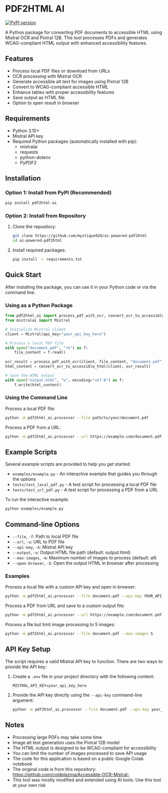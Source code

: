 # PDF2HTML AI

[![PyPI version](https://badge.fury.io/py/pdf2html-ai.svg)](https://badge.fury.io/py/pdf2html-ai)

A Python package for converting PDF documents to accessible HTML using Mistral OCR and Pixtral 12B. This tool processes PDFs and generates WCAG-compliant HTML output with enhanced accessibility features.

## Features

- Process local PDF files or download from URLs
- OCR processing with Mistral OCR
- Generate accessible alt text for images using Pixtral 12B
- Convert to WCAG-compliant accessible HTML
- Enhance tables with proper accessibility features
- Save output as HTML file
- Option to open result in browser

## Requirements

- Python 3.10+
- Mistral API key
- Required Python packages (automatically installed with pip):
  - mistralai
  - requests
  - python-dotenv
  - PyPDF2

## Installation

### Option 1: Install from PyPI (Recommended)

```bash
pip install pdf2html-ai
```

### Option 2: Install from Repository

1. Clone the repository:
   ```bash
   git clone https://github.com/mystique920/ai-powered-pdf2html
   cd ai-powered-pdf2html
   ```

2. Install required packages:
   ```bash
   pip install -r requirements.txt
   ```

## Quick Start

After installing the package, you can use it in your Python code or via the command line.

### Using as a Python Package

```python
from pdf2html_ai import process_pdf_with_ocr, convert_ocr_to_accessible_html
from mistralai import Mistral

# Initialize Mistral client
client = Mistral(api_key="your_api_key_here")

# Process a local PDF file
with open("document.pdf", "rb") as f:
    file_content = f.read()
    
ocr_result = process_pdf_with_ocr(client, file_content, "document.pdf")
html_content = convert_ocr_to_accessible_html(client, ocr_result)

# Save the HTML output
with open("output.html", "w", encoding="utf-8") as f:
    f.write(html_content)
```

### Using the Command Line

Process a local PDF file:
```bash
python -m pdf2html_ai.processor --file path/to/your/document.pdf
```

Process a PDF from a URL:
```bash
python -m pdf2html_ai.processor --url https://example.com/document.pdf
```

## Example Scripts

Several example scripts are provided to help you get started:

- `examples/example.py` - An interactive example that guides you through the options
- `tests/test_local_pdf.py` - A test script for processing a local PDF file
- `tests/test_url_pdf.py` - A test script for processing a PDF from a URL

To run the interactive example:
```bash
python examples/example.py
```

## Command-line Options

- `--file`, `-f`: Path to local PDF file
- `--url`, `-u`: URL to PDF file
- `--api-key`, `-k`: Mistral API key
- `--output`, `-o`: Output HTML file path (default: output.html)
- `--max-images`, `-m`: Maximum number of images to process (default: all)
- `--open-browser`, `-b`: Open the output HTML in browser after processing

### Examples

Process a local file with a custom API key and open in browser:
```bash
python -m pdf2html_ai.processor --file document.pdf --api-key YOUR_API_KEY --open-browser
```

Process a PDF from URL and save to a custom output file:
```bash
python -m pdf2html_ai.processor --url https://example.com/document.pdf --output result.html
```

Process a file but limit image processing to 5 images:
```bash
python -m pdf2html_ai.processor --file document.pdf --max-images 5
```

## API Key Setup

The script requires a valid Mistral API key to function. There are two ways to provide the API key:

1. Create a `.env` file in your project directory with the following content:
   ```
   MISTRAL_API_KEY=your_api_key_here
   ```

2. Provide the API key directly using the `--api-key` command-line argument:
   ```bash
   python -m pdf2html_ai.processor --file document.pdf --api-key your_api_key_here
   ```

## Notes

- Processing large PDFs may take some time
- Image alt text generation uses the Pixtral 12B model
- The HTML output is designed to be WCAG-compliant for accessibility
- You can limit the number of images processed to save API usage
- The code for this application is based on a public Google Colab notebook
- The original code is from this repository: https://github.com/coldplazma/Accessible-OCR-Mistral-
- This tool was mostly modified and extended using AI tools. Use this tool at your own risk
